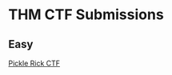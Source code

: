 # THM CTF Submissions


## Easy

[Pickle Rick CTF](Pickle%Rick/Pickle%Rick%CTF%19310321b95d8098b656c191e4afc0ce.md)